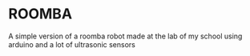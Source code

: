 # ROOMBA
A simple version of a roomba robot made at the lab of my school using arduino and a lot of ultrasonic sensors
